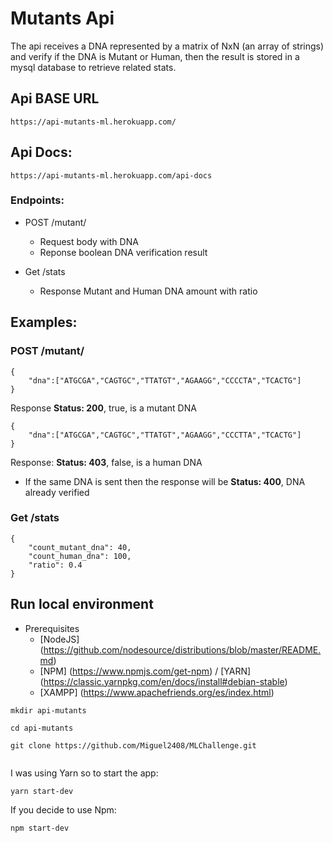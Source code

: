 # Mutants Api

The api receives a DNA represented by a matrix of NxN (an array of strings) and verify if the DNA is Mutant or Human, then the result is stored in a mysql database to retrieve related stats.

## Api BASE URL

```
https://api-mutants-ml.herokuapp.com/
```

## Api Docs:

```
https://api-mutants-ml.herokuapp.com/api-docs
```

### Endpoints:

 * POST /mutant/ 
   - Request body with DNA
   - Reponse boolean DNA verification result

 * Get /stats
   - Response Mutant and Human DNA amount with ratio

## Examples:

### POST /mutant/ 

```
{
	"dna":["ATGCGA","CAGTGC","TTATGT","AGAAGG","CCCCTA","TCACTG"]
}

```
Response **Status: 200**, true, is a mutant DNA


```
{
	"dna":["ATGCGA","CAGTGC","TTATGT","AGAAGG","CCCTTA","TCACTG"]
}

```

Response: **Status: 403**, false, is a human DNA

* If the same DNA is sent then the response will be **Status: 400**, DNA already verified

### Get /stats


```
{
    "count_mutant_dna": 40,
    "count_human_dna": 100,
    "ratio": 0.4
}

```

## Run local environment

* Prerequisites
  * [NodeJS] (https://github.com/nodesource/distributions/blob/master/README.md)
  * [NPM] (https://www.npmjs.com/get-npm) / [YARN] (https://classic.yarnpkg.com/en/docs/install#debian-stable)
  * [XAMPP] (https://www.apachefriends.org/es/index.html)

```
mkdir api-mutants

cd api-mutants

git clone https://github.com/Miguel2408/MLChallenge.git
 
```
I was using Yarn so to start the app:
```
yarn start-dev

```
If you decide to use Npm:

```
npm start-dev
```